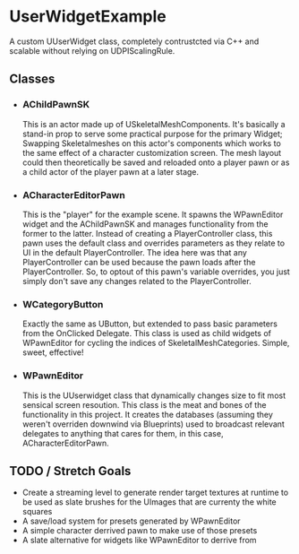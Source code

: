 # UserWidgetExample
A custom UUserWidget class, completely contrustcted via C++ and scalable without relying on UDPIScalingRule.

## Classes
- ### AChildPawnSK
     This is an actor made up of USkeletalMeshComponents. It's basically a stand-in prop to serve some practical purpose for the primary Widget; Swapping Skeletalmeshes on this actor's components which works to the same effect of a character customization screen. The mesh layout could then theoretically be saved and reloaded onto a player pawn or as a child actor of the player pawn at a later stage.
- ### ACharacterEditorPawn
     This is the "player" for the example scene. It spawns the WPawnEditor widget and the AChildPawnSK and manages functionality from the former to the latter. Instead of creating a PlayerController class, this pawn uses the default class and overrides parameters as they relate to UI in the default PlayerController. The idea here was that any PlayerController can be used because the pawn loads after the PlayerController. So, to optout of this pawn's variable overrides, you just simply don't save any changes related to the PlayerController.
- ### WCategoryButton
     Exactly the same as UButton, but extended to pass basic parameters from the OnClicked Delegate. This class is used as child widgets of WPawnEditor for cycling the indices of SkeletalMeshCategories. Simple, sweet, effective!
- ### WPawnEditor
     This is the UUserwidget class that dynamically changes size to fit most sensical screen resoution. This class is the meat and bones of the functionality in this project. It creates the databases (assuming they weren't overriden downwind via Blueprints) used to broadcast relevant delegates to anything that cares for them, in this case, ACharacterEditorPawn. 



## TODO / Stretch Goals
- Create a streaming level to generate render target textures at runtime to be used as slate brushes for the UImages that are currenty the white squares
- A save/load system for presets generated by WPawnEditor
- A simple character derrived pawn to make use of those presets
- A slate alternative for widgets like WPawnEditor to derrive from
